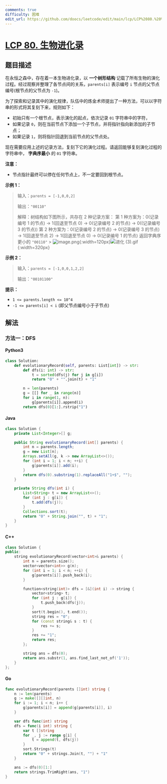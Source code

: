```yaml
---
comments: true
difficulty: 困难
edit_url: https://github.com/doocs/leetcode/edit/main/lcp/LCP%2080.%20%E7%94%9F%E7%89%A9%E8%BF%9B%E5%8C%96%E5%BD%95/README.md
---
```


<!-- problem:start -->

# [LCP 80. 生物进化录](https://leetcode.cn/problems/qoQAMX)

## 题目描述

<!-- description:start -->

在永恒之森中，存在着一本生物进化录，以 **一个树形结构** 记载了所有生物的演化过程。经过观察并整理了各节点间的关系，`parents[i]` 表示编号 `i` 节点的父节点编号(根节点的父节点为 `-1`)。

为了探索和记录其中的演化规律，队伍中的炼金术师提出了一种方法，可以以字符串的形式将其复刻下来，规则如下：

-   初始只有一个根节点，表示演化的起点，依次记录 `01` 字符串中的字符，
-   如果记录 `0`，则在当前节点下添加一个子节点，并将指针指向新添加的子节点；
-   如果记录 `1`，则将指针回退到当前节点的父节点处。

现在需要应用上述的记录方法，复刻下它的演化过程。请返回能够复刻演化过程的字符串中， **字典序最小** 的 `01` 字符串。

**注意：**

-   节点指针最终可以停在任何节点上，不一定要回到根节点。

**示例 1：**

> 输入：`parents = [-1,0,0,2]`
>
> 输出：`"00110"`
>
> 解释：树结构如下图所示，共存在 2 种记录方案：
> 第 1 种方案为：0(记录编号 1 的节点) -> 1(回退至节点 0) -> 0(记录编号 2 的节点) -> 0((记录编号 3 的节点))
> 第 2 种方案为：0(记录编号 2 的节点) -> 0(记录编号 3 的节点) -> 1(回退至节点 2) -> 1(回退至节点 0) -> 0(记录编号 1 的节点)
> 返回字典序更小的 `"00110"` > ![image.png](https://fastly.jsdelivr.net/gh/doocs/leetcode@main/lcp/LCP%2080.%20%E7%94%9F%E7%89%A9%E8%BF%9B%E5%8C%96%E5%BD%95/images/1682319485-cRVudI-image.png){:width=120px}![进化 (3).gif](<https://fastly.jsdelivr.net/gh/doocs/leetcode@main/lcp/LCP%2080.%20%E7%94%9F%E7%89%A9%E8%BF%9B%E5%8C%96%E5%BD%95/images/1682412701-waHdnm-%E8%BF%9B%E5%8C%96%20(3).gif>){:width=320px}

**示例 2：**

> 输入：`parents = [-1,0,0,1,2,2]`
>
> 输出：`"00101100"`

**提示：**

-   `1 <= parents.length <= 10^4`
-   `-1 <= parents[i] < i` (即父节点编号小于子节点)

<!-- description:end -->

## 解法

<!-- solution:start -->

### 方法一：DFS

<!-- tabs:start -->

#### Python3

```python
class Solution:
    def evolutionaryRecord(self, parents: List[int]) -> str:
        def dfs(i: int) -> str:
            t = sorted(dfs(j) for j in g[i])
            return "0" + "".join(t) + "1"

        n = len(parents)
        g = [[] for _ in range(n)]
        for i in range(1, n):
            g[parents[i]].append(i)
        return dfs(0)[1:].rstrip("1")
```

#### Java

```java
class Solution {
    private List<Integer>[] g;

    public String evolutionaryRecord(int[] parents) {
        int n = parents.length;
        g = new List[n];
        Arrays.setAll(g, k -> new ArrayList<>());
        for (int i = 1; i < n; ++i) {
            g[parents[i]].add(i);
        }
        return dfs(0).substring(1).replaceAll("1+$", "");
    }

    private String dfs(int i) {
        List<String> t = new ArrayList<>();
        for (int j : g[i]) {
            t.add(dfs(j));
        }
        Collections.sort(t);
        return "0" + String.join("", t) + "1";
    }
}
```

#### C++

```cpp
class Solution {
public:
    string evolutionaryRecord(vector<int>& parents) {
        int n = parents.size();
        vector<vector<int>> g(n);
        for (int i = 1; i < n; ++i) {
            g[parents[i]].push_back(i);
        }

        function<string(int)> dfs = [&](int i) -> string {
            vector<string> t;
            for (int j : g[i]) {
                t.push_back(dfs(j));
            }
            sort(t.begin(), t.end());
            string res = "0";
            for (const string& s : t) {
                res += s;
            }
            res += "1";
            return res;
        };

        string ans = dfs(0);
        return ans.substr(1, ans.find_last_not_of('1'));
    }
};
```

#### Go

```go
func evolutionaryRecord(parents []int) string {
	n := len(parents)
	g := make([][]int, n)
	for i := 1; i < n; i++ {
		g[parents[i]] = append(g[parents[i]], i)
	}

	var dfs func(int) string
	dfs = func(i int) string {
		var t []string
		for _, j := range g[i] {
			t = append(t, dfs(j))
		}
		sort.Strings(t)
		return "0" + strings.Join(t, "") + "1"
	}

	ans := dfs(0)[1:]
	return strings.TrimRight(ans, "1")
}
```

<!-- tabs:end -->

<!-- problem:end -->

